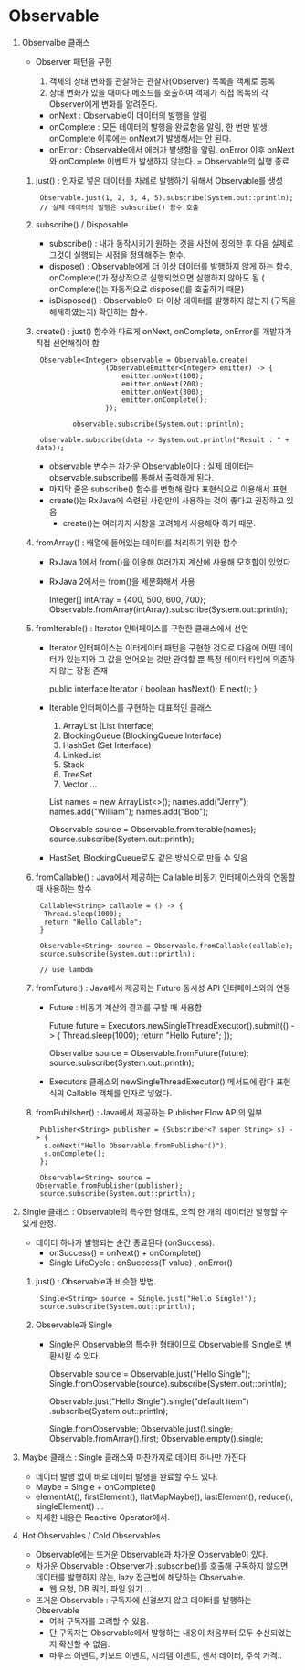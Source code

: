 # Observable

1. Observalbe 클래스 

   - Observer 패턴을 구현 

     1. 객체의 상태 변화를 관찰하는 관찰자(Observer) 목록을 객체로 등록
     2. 상태 변화가 있을 때마다 메소드를 호출하여 객체가 직접 목록의 각 Observer에게 변화를 알려준다.

     - onNext : Observable이 데이터의 발행을 알림
     - onComplete : 모든 데이터의 발행을 완료함을 알림, 한 번만 발생, onComplete 이후에는 onNext가 발생해서는 안 된다.
     - onError : Observable에서 에러가 발생함을 알림. onError 이후 onNext와 onComplete 이벤트가 발생하지 않는다. = Observable의 실행 종료

   1. just() : 인자로 넣은 데이터를 차례로 발행하기 위해서 Observable를 생성

      ```
       Observable.just(1, 2, 3, 4, 5).subscribe(System.out::println);
       // 실제 데이터의 발행은 subscribe() 함수 호출
      ```

   2. subscribe() / Disposable

      - subscribe() : 내가 동작시키기 원하는 것을 사전에 정의한 후 다음 실제로 그것이 실행되는 시점을 정의해주는 함수.
      - dispose() : Observable에게 더 이상 데이터를 발행하지 않게 하는 함수, onComplete()가 정상적으로 실행되었으면 실행하지 않아도 됨 ( onComplete()는 자동적으로 dispose()를 호출하기 때문)
      - isDisposed() : Observable이 더 이상 데이터를 발행하지 않는지 (구독을 해제하였는지) 확인하는 함수.

   3. create() : just() 함수와 다르게 onNext, onComplete, onError를 개발자가 직접 선언해줘야 함

      ```
       Observable<Integer> observable = Observable.create(
                       (ObservableEmitter<Integer> emitter) -> {
                           emitter.onNext(100);
                           emitter.onNext(200);
                           emitter.onNext(300);
                           emitter.onComplete();
                       });
       
               observable.subscribe(System.out::println);
       
       observable.subscribe(data -> System.out.println("Result : " + data));
      ```

      - observable 변수는 차가운 Observable이다 : 실제 데이터는 observable.subscribe를 통해서 출력하게 된다.
      - 마지막 줄은 subscribe() 함수를 변형해 람다 표현식으로 이용해서 표현
      - create()는 RxJava에 숙련된 사람만이 사용하는 것이 좋다고 권장하고 있음 
        - create()는 여러가지 사항을 고려해서 사용해야 하기 때문.

   4. fromArray() : 배열에 들어있는 데이터를 처리하기 위한 함수

      - RxJava 1에서 from()을 이용해 여러가지 계산에 사용해 모호함이 있었다

      - RxJava 2에서는 from()을 세분화해서 사용

        Integer[] intArray = {400, 500, 600, 700}; Observable.fromArray(intArray).subscribe(System.out::println);

   5. fromIterable() : Iterator 인터페이스를 구현한 클래스에서 선언

      - Iterator 인터페이스는 이터레이터 패턴을 구현한 것으로 다음에 어떤 데이터가 있는지와 그 값을 얻어오는 것만 관여할 뿐 특정 데이터 타입에 의존하지 않는 장점 존재

        public interface Iterator<E> { boolean hasNext(); E next(); }

      - Iterable<E> 인터페이스를 구현하는 대표적인 클래스

        1. ArrayList (List Interface)
        2. BlockingQueue (BlockingQueue Interface)
        3. HashSet (Set Interface)
        4. LinkedList
        5. Stack
        6. TreeSet
        7. Vector ...

        List<String> names = new ArrayList<>(); names.add("Jerry"); names.add("William"); names.add("Bob");

        Observable<String> source = Observable.fromIterable(names); source.subscribe(System.out::println);

      - HastSet, BlockingQueue로도 같은 방식으로 만들 수 있음

   6. fromCallable() : Java에서 제공하는 Callable<V> 비동기 인터페이스와의 연동할 때 사용하는 함수

      ```
       Callable<String> callable = () -> {
       	Thread.sleep(1000);
       	return "Hello Callable";
       }
       
       Observable<String> source = Observable.fromCallable(callable);
       source.subscribe(System.out::println);
       
       // use lambda
      ```

   7. fromFuture() : Java에서 제공하는 Future 동시성 API 인터페이스와의 연동

      - Future : 비동기 계산의 결과를 구할 때 사용함

        Future<String> future = Executors.newSingleThreadExecutor().submit(() -> { Thread.sleep(1000); return "Hello Future"; });

        Observalbe<String> source = Observable.fromFuture(future); source.subscribe(System.out::println);

      - Executors 클래스의 newSingleThreadExecutor() 메서드에 람다 표현식의 Callable 객체를 인자로 넣었다.

   8. fromPubilsher() : Java에서 제공하는 Publisher Flow API의 일부

      ```
       Publisher<String> publisher = (Subscriber<? super String> s) -> {
       	s.onNext("Hello Observable.fromPublisher()");
       	s.onComplete();
       };
       
       Observable<String> source = Observable.fromPublisher(publisher);
       source.subscribe(System.out::println);
      ```

2. Single 클래스 : Observable의 특수한 형태로, 오직 한 개의 데이터만 발행할 수 있게 한정.

   - 데이터 하나가 발행되는 순간 종료된다 (onSuccess). 
     - onSuccess() = onNext() + onComplete()
     - Single LifeCycle : onSuccess(T value) , onError()

   1. just() : Observable과 비슷한 방법.

      ```
       Single<String> source = Single.just("Hello Single!");
       source.subscribe(System.out::println);
      ```

   2. Observable과 Single

      - Single은 Observable의 특수한 형태이므로 Observable를 Single로 변환시킬 수 있다.

        Observable<String> source = Observable.just("Hello Single"); Single.fromObservable(source).subscribe(System.out::println);

        Observable.just("Hello Single").single("default item") .subscribe(System.out::println);

        Single.fromObservable; Observable.just().single; Observable.fromArray().first; Observable.empty().single;

3. Maybe 클래스 : Single 클래스와 마찬가지로 데이터 하나만 가진다

   - 데이터 발행 없이 바로 데이터 발생을 완료할 수도 있다.
   - Maybe = Single + onComplete()
   - elementAt(), firstElement(), flatMapMaybe(), lastElement(), reduce(), singleElement() ...
   - 자세한 내용은 Reactive Operator에서.

4. Hot Observables / Cold Observables

   - Observable에는 뜨거운 Observable과 차가운 Observable이 있다.
   - 차가운 Observable : Observer가 .subscribe()를 호출해 구독하지 않으면 데이터를 발행하지 않는, lazy 접근법에 해당하는 Observable. 
     - 웹 요청, DB 쿼리, 파일 읽기 ...
   - 뜨거운 Observable : 구독자에 신경쓰지 않고 데이터를 발행하는 Observable 
     - 여러 구독자를 고려할 수 있음.
     - 단 구독자는 Observable에서 발행하는 내용이 처음부터 모두 수신되었는지 확신할 수 없음.
     - 마우스 이벤트, 키보드 이벤트, 시싀템 이벤트, 센서 데이터, 주식 가격..